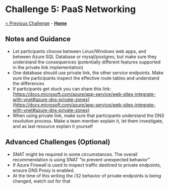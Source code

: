 # Challenge 5: PaaS Networking

[< Previous Challenge](./04-AppGW.md) - **[Home](README.md)**

## Notes and Guidance

* Let participants choose between Linux/Windows web apps, and between Azure SQL Database or mysql/postgres, but make sure they understand the consequences (potentially different features supported in the private link implementation)
* One database should use private link, the other service endpoints. Make sure the participants inspect the effective route tables and understand the differences
* If participants get stuck you can share this link: [https://docs.microsoft.com/azure/app-service/web-sites-integrate-with-vnet#azure-dns-private-zones](https://docs.microsoft.com/azure/app-service/web-sites-integrate-with-vnet#azure-dns-private-zones)
* When using private link, make sure that participants understand the DNS resolution process. Make a team member explain it, let them investigate, and as last resource explain it yourself

## Advanced Challenges (Optional)

* SNAT might be required in some circumstances. The overall recommendation is using SNAT "to prevent unexpected behavior"
* If Azure Firewall is used to inspect traffic destined to private endpoints, ensure DNS Proxy is enabled.
* At the time of this writing the /32 behavior of private endpoints is being changed, watch out for that

